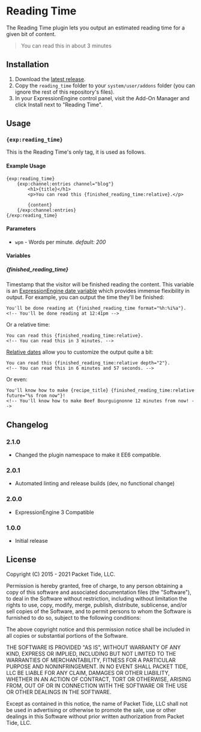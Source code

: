 # Reading Time

The Reading Time plugin lets you output an estimated reading time for a given bit of content.

> You can read this in about 3 minutes

## Installation

1. Download the [latest release](https://github.com/EllisLab/Reading-Time/releases/latest).
2. Copy the `reading_time` folder to your `system/user/addons` folder (you can ignore the rest of this repository's files).
3. In your ExpressionEngine control panel, visit the Add-On Manager and click Install next to "Reading Time".

## Usage

### `{exp:reading_time}`

This is the Reading Time's only tag, it is used as follows.

#### Example Usage

```
{exp:reading_time}
    {exp:channel:entries channel="blog"}
        <h1>{title}</h1>
        <p>You can read this {finished_reading_time:relative}.</p>

        {content}
    {/exp:channel:entries}
{/exp:reading_time}
```

#### Parameters

- `wpm` - Words per minute. _default: 200_

#### Variables

##### {finished_reading_time}

Timestamp that the visitor will be finished reading the content. This variable is an [ExpressionEngine date variable](https://docs.expressionengine.com/latest/templates/date_variable_formatting.html) which provides immense flexibility in output. For example, you can output the time they'll be finished:

    You'll be done reading at {finished_reading_time format="%h:%i%a"}.
    <!-- You'll be done reading at 12:41pm -->

Or a relative time:

    You can read this {finished_reading_time:relative}.
    <!-- You can read this in 3 minutes. -->

[Relative dates](https://docs.expressionengine.com/latest/templates/date_variable_formatting.html#relative-dates) allow you to customize the output quite a bit:

    You can read this {finished_reading_time:relative depth="2"}.
    <!-- You can read this in 6 minutes and 57 seconds. -->

Or even:

    You'll know how to make {recipe_title} {finished_reading_time:relative future="%s from now"}!
    <!-- You'll know how to make Beef Bourguignonne 12 minutes from now! -->

## Changelog

### 2.1.0

- Changed the plugin namespace to make it EE6 compatible.

### 2.0.1

- Automated linting and release builds (dev, no functional change)

### 2.0.0

- ExpressionEngine 3 Compatible

### 1.0.0

- Initial release

## License

Copyright (C) 2015 - 2021 Packet Tide, LLC.

Permission is hereby granted, free of charge, to any person obtaining a copy of this software and associated documentation files (the "Software"), to deal in the Software without restriction, including without limitation the rights to use, copy, modify, merge, publish, distribute, sublicense, and/or sell copies of the Software, and to permit persons to whom the Software is furnished to do so, subject to the following conditions:

The above copyright notice and this permission notice shall be included in all copies or substantial portions of the Software.

THE SOFTWARE IS PROVIDED "AS IS", WITHOUT WARRANTY OF ANY KIND, EXPRESS OR IMPLIED, INCLUDING BUT NOT LIMITED TO THE WARRANTIES OF MERCHANTABILITY, FITNESS FOR A PARTICULAR PURPOSE AND NONINFRINGEMENT. IN NO EVENT SHALL PACKET TIDE, LLC BE LIABLE FOR ANY CLAIM, DAMAGES OR OTHER LIABILITY, WHETHER IN AN ACTION OF CONTRACT, TORT OR OTHERWISE, ARISING FROM, OUT OF OR IN CONNECTION WITH THE SOFTWARE OR THE USE OR OTHER DEALINGS IN THE SOFTWARE.

Except as contained in this notice, the name of Packet Tide, LLC shall not be used in advertising or otherwise to promote the sale, use or other dealings in this Software without prior written authorization from Packet Tide, LLC.

